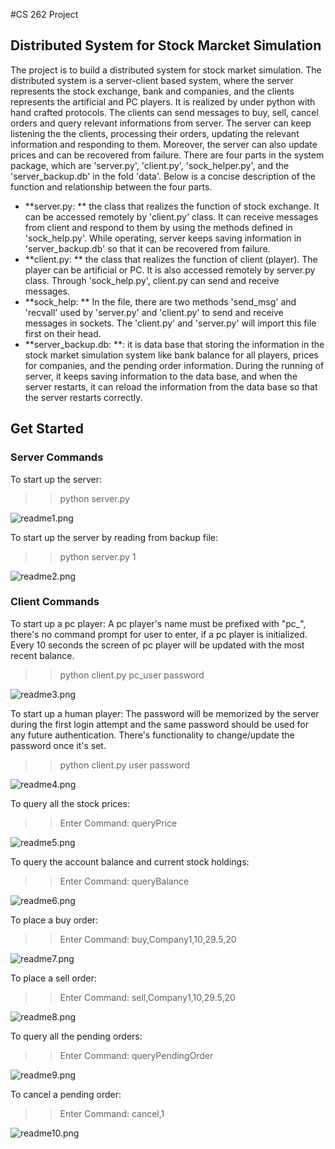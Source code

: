 #CS 262 Project
## Distributed System for Stock Marcket Simulation
The project is to build a distributed system for stock market simulation. The distributed system is a server-client based system, where the server represents the stock exchange, bank and companies, and the clients represents the artificial and PC players. It is realized by under python with hand crafted protocols. The clients can send messages to buy, sell, cancel orders and query relevant informations from server. The server can keep listening the the clients, processing their orders, updating the relevant information and responding to them. Moreover, the server can also update prices and can be recovered from failure. There are four parts in the system package, which are 'server.py', 'client.py', 'sock_helper.py', and the 'server_backup.db' in the fold 'data'. Below is a concise description of the function and relationship between the four parts.

- **server.py: ** the class that realizes the function of stock exchange. It can be accessed remotely by 'client.py' class. It can receive messages from client and respond to them by using the methods defined in 'sock_help.py'. While operating, server keeps saving information in 'server_backup.db' so that it can be recovered from failure.
- **client.py: ** the class that realizes the function of client (player). The player can be artificial or PC. It is also accessed remotely by server.py class. Through 'sock_help.py', client.py can send and receive messages.
- **sock_help: ** In the file, there are two methods 'send_msg' and 'recvall' used by 'server.py' and 'client.py' to send and receive messages in sockets. The 'client.py' and 'server.py' will import this file first on their head.
- **server_backup.db: **: it is data base that storing the information in the stock market simulation system like bank balance for all players, prices for companies, and the pending order information. During the running of server, it keeps saving information to the data base, and when the server restarts, it can reload the information from the data base so that the server restarts correctly.


## Get Started
### Server Commands
To start up the server:

>> python server.py

![readme1.png]({{site.baseurl}}/readme1.png)

To start up the server by reading from backup file:

>> python server.py 1

![readme2.png]({{site.baseurl}}/readme2.png)

### Client Commands
To start up a pc player:
A pc player's name must be prefixed with "pc_", there's no command prompt for user to enter, if a pc player is initialized. Every 10 seconds the screen of pc player will be updated with the most recent balance.

>> python client.py pc_user password

![readme3.png]({{site.baseurl}}/readme3.png)

To start up a human player:
The password will be memorized by the server during the first login attempt and the same password should be used for any future authentication. There's functionality to change/update the password once it's set. 

>> python client.py user password

![readme4.png]({{site.baseurl}}/readme4.png)

To query all the stock prices:

>> Enter Command: queryPrice

![readme5.png]({{site.baseurl}}/readme5.png)

To query the account balance and current stock holdings:

>> Enter Command: queryBalance

![readme6.png]({{site.baseurl}}/readme6.png)

To place a buy order:

>> Enter Command: buy,Company1,10,29.5,20

![readme7.png]({{site.baseurl}}/readme7.png)

To place a sell order:

>> Enter Command: sell,Company1,10,29.5,20

![readme8.png]({{site.baseurl}}/readme8.png)

To query all the pending orders:

>> Enter Command: queryPendingOrder

![readme9.png]({{site.baseurl}}/readme9.png)

To cancel a pending order:

>> Enter Command: cancel,1

![readme10.png]({{site.baseurl}}/readme10.png)

